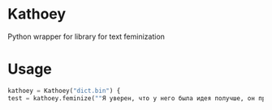# Kathoey
Python wrapper for library for text feminization

# Usage

```python
kathoey = Kathoey("dict.bin") {
test = kathoey.feminize(""Я уверен, что у него была идея получше, он просто забыл")
```
